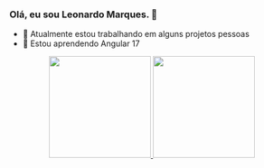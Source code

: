 ### Olá, eu sou Leonardo Marques. 👋

- 🔭 Atualmente estou trabalhando em alguns projetos pessoas
- 🌱 Estou aprendendo Angular 17
<!--
- 👯 I’m looking to collaborate on ...
- 🤔 I’m looking for help with ...
- 💬 Ask me about ...
- 📫 How to reach me: ...
- 😄 Pronouns: ...
- ⚡ Fun fact: ...
-->

<div align="center">
  <a href="https://github.com/leorm037">
  <img height="180em" src="https://github-readme-stats.vercel.app/api?username=leorm037&show_icons=true&theme=dark&include_all_commits=true&count_private=true"/>
  <img height="180em" src="https://github-readme-stats.vercel.app/api/top-langs/?username=leorm037&layout=compact&langs_count=7&theme=dark"/>
</div>
